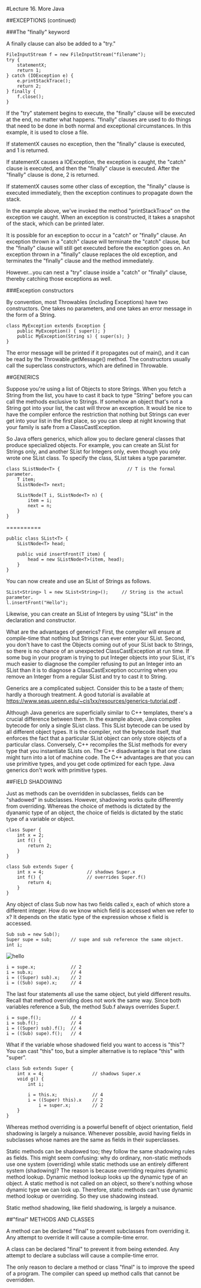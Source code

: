 #Lecture 16. More Java


##EXCEPTIONS (continued)

###The "finally" keyword

A finally clause can also be added to a "try."

	FileInputStream f = new FileInputStream("filename");
	try {
	    statementX;
	    return 1;
	} catch (IOException e) {
	    e.printStackTrace();
	    return 2;
	} finally {
	    f.close();
	}
If the "try" statement begins to execute, the "finally" clause will be executed at the end, no matter what happens. "finally" clauses are used to do things that need to be done in both normal and exceptional circumstances. In this example, it is used to close a file.

If statementX causes no exception, then the "finally" clause is executed, and 1 is returned.

If statementX causes a IOException, the exception is caught, the "catch" clause is executed, and then the "finally" clause is executed. After the "finally" clause is done, 2 is returned.

If statementX causes some other class of exception, the "finally" clause is executed immediately, then the exception continues to propagate down the stack.

In the example above, we've invoked the method "printStackTrace" on the exception we caught. When an exception is constructed, it takes a snapshot of the stack, which can be printed later.

It is possible for an exception to occur in a "catch" or "finally" clause. An exception thrown in a "catch" clause will terminate the "catch" clause, but the "finally" clause will still get executed before the exception goes on. An exception thrown in a "finally" clause replaces the old exception, and terminates the "finally" clause and the method immediately.

However…you can nest a "try" clause inside a "catch" or "finally" clause, thereby catching those exceptions as well.

###Exception constructors

By convention, most Throwables (including Exceptions) have two constructors. One takes no parameters, and one takes an error message in the form of a String.

	class MyException extends Exception {
	    public MyException() { super(); }
	    public MyException(String s) { super(s); }
	}
The error message will be printed if it propagates out of main(), and it can be read by the Throwable.getMessage() method. The constructors usually call the superclass constructors, which are defined in Throwable.

##GENERICS

Suppose you're using a list of Objects to store Strings. When you fetch a String from the list, you have to cast it back to type "String" before you can call the methods exclusive to Strings. If somehow an object that's not a String got into your list, the cast will throw an exception. It would be nice to have the compiler enforce the restriction that nothing but Strings can ever get into your list in the first place, so you can sleep at night knowing that your family is safe from a ClassCastException.

So Java offers generics, which allow you to declare general classes that produce specialized objects. For example, you can create an SList for Strings only, and another SList for Integers only, even though you only wrote one SList class. To specify the class, SList takes a type parameter.

	class SListNode<T> {                         // T is the formal parameter.
	    T item;
	    SListNode<T> next;
	
	    SListNode(T i, SListNode<T> n) {
	        item = i;
	        next = n;
	    }
	}
	
==========


	
	public class SList<T> {
	    SListNode<T> head;
	
	    public void insertFront(T item) {
	        head = new SListNode<T>(item, head);
	    }
	}
You can now create and use an SList of Strings as follows.

	SList<String> l = new SList<String>();     // String is the actual parameter.
	l.insertFront("Hello");
	
Likewise, you can create an SList of Integers by using "SList<Integer>" in the declaration and constructor.

What are the advantages of generics? First, the compiler will ensure at compile-time that nothing but Strings can ever enter your SList<String>. Second, you don't have to cast the Objects coming out of your SList back to Strings, so there is no chance of an unexpected ClassCastException at run time. If some bug in your program is trying to put Integer objects into your SList, it's much easier to diagnose the compiler refusing to put an Integer into an SList<String> than it is to diagnose a ClassCastException occurring when you remove an Integer from a regular SList and try to cast it to String.

Generics are a complicated subject. Consider this to be a taste of them; hardly a thorough treatment. A good tutorial is available at https://www.seas.upenn.edu/~cis1xx/resources/generics-tutorial.pdf .

Although Java generics are superficially similar to C++ templates, there's a crucial difference between them. In the example above, Java compiles bytecode for only a single SList class. This SList bytecode can be used by all different object types. It is the compiler, not the bytecode itself, that enforces the fact that a particular SList object can only store objects of a particular class. Conversely, C++ recompiles the SList methods for every type that you instantiate SLists on. The C++ disadvantage is that one class might turn into a lot of machine code. The C++ advantages are that you can use primitive types, and you get code optimized for each type. Java generics don't work with primitive types.

##FIELD SHADOWING

Just as methods can be overridden in subclasses, fields can be "shadowed" in subclasses. However, shadowing works quite differently from overriding. Whereas the choice of methods is dictated by the dyanamic type of an object, the choice of fields is dictated by the static type of a variable or object.

	class Super {
	    int x = 2;
	    int f() {
	        return 2;
	    }
	}
	
	class Sub extends Super {
	    int x = 4;                // shadows Super.x
	    int f() {                 // overrides Super.f()
	        return 4;
	    }
	}
Any object of class Sub now has two fields called x, each of which store a different integer. How do we know which field is accessed when we refer to x? It depends on the static type of the expression whose x field is accessed.

	Sub sub = new Sub();
	Super supe = sub;       // supe and sub reference the same object.
	int i;
	
![hello](https://raw.githubusercontent.com/lty2226262/blog/master/MarkdownPhotos/img1_94820ad169bdad9b7d8af324c3961a17fac45c61.png)

	i = supe.x;             // 2
	i = sub.x;              // 4
	i = ((Super) sub).x;    // 2
	i = ((Sub) supe).x;     // 4
The last four statements all use the same object, but yield different results. Recall that method overriding does not work the same way. Since both variables reference a Sub, the method Sub.f always overrides Super.f.

	i = supe.f();           // 4
	i = sub.f();            // 4
	i = ((Super) sub).f();  // 4
	i = ((Sub) supe).f();   // 4
What if the variable whose shadowed field you want to access is "this"? You can cast "this" too, but a simpler alternative is to replace "this" with "super".

	class Sub extends Super {
	    int x = 4;                  // shadows Super.x
	    void g() {
	        int i;
	
	        i = this.x;             // 4
	        i = ((Super) this).x    // 2
	            i = super.x;        // 2
	    }
	}
Whereas method overriding is a powerful benefit of object orientation, field shadowing is largely a nuisance. Whenever possible, avoid having fields in subclasses whose names are the same as fields in their superclasses.

Static methods can be shadowed too; they follow the same shadowing rules as fields. This might seem confusing: why do ordinary, non-static methods use one system (overriding) while static methods use an entirely different system (shadowing)? The reason is because overriding requires dynamic method lookup. Dynamic method lookup looks up the dynamic type of an object. A static method is not called on an object, so there's nothing whose dynamic type we can look up. Therefore, static methods can't use dynamic method lookup or overriding. So they use shadowing instead.

Static method shadowing, like field shadowing, is largely a nuisance.

##"final" METHODS AND CLASSES

A method can be declared "final" to prevent subclasses from overriding it. Any attempt to override it will cause a compile-time error.

A class can be declared "final" to prevent it from being extended. Any attempt to declare a subclass will cause a compile-time error.

The only reason to declare a method or class "final" is to improve the speed of a program. The compiler can speed up method calls that cannot be overridden.